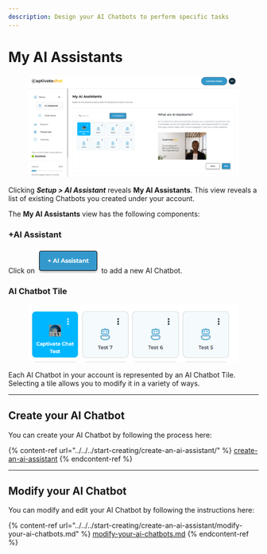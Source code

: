 ```yaml
---
description: Design your AI Chatbots to perform specific tasks
---
```


# My AI Assistants

<figure><img src="../../../.gitbook/assets/image (9).png" alt=""><figcaption></figcaption></figure>

Clicking _**Setup > AI Assistant**_ reveals **My AI Assistants**. This view reveals a list of existing Chatbots you created under your account.&#x20;

The **My AI Assistants** view has the following components:&#x20;

### +AI Assistant

Click on ![](<../../../.gitbook/assets/image (7).png>) to add a new AI Chatbot.&#x20;

### AI Chatbot Tile

<figure><img src="../../../.gitbook/assets/image (10).png" alt=""><figcaption></figcaption></figure>

Each AI Chatbot in your account is represented by an AI Chatbot Tile. Selecting a tile allows you to modify it in a variety of ways.

***

## Create your AI Chatbot

You can create your AI Chatbot by following the process here:

{% content-ref url="../../../start-creating/create-an-ai-assistant/" %}
[create-an-ai-assistant](../../../start-creating/create-an-ai-assistant/)
{% endcontent-ref %}

***

## Modify your AI Chatbot

You can modify and edit your AI Chatbot by following the instructions here:&#x20;

{% content-ref url="../../../start-creating/create-an-ai-assistant/modify-your-ai-chatbots.md" %}
[modify-your-ai-chatbots.md](../../../start-creating/create-an-ai-assistant/modify-your-ai-chatbots.md)
{% endcontent-ref %}

